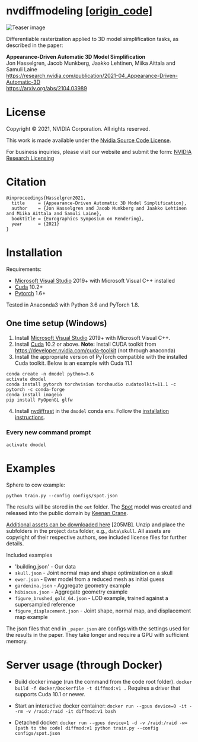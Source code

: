 # nvdiffmodeling [[origin_code]](https://github.com/NVlabs/nvdiffmodeling)

![Teaser image](https://research.nvidia.com/sites/default/files/publications/teaser_7.png "Teaser image")

Differentiable rasterization applied to 3D model simplification tasks, as described in the paper:

**Appearance-Driven Automatic 3D Model Simplification**<br>
Jon Hasselgren, Jacob Munkberg, Jaakko Lehtinen, Miika Aittala and Samuli Laine<br>
https://research.nvidia.com/publication/2021-04_Appearance-Driven-Automatic-3D <br>
https://arxiv.org/abs/2104.03989 <br>

# License

Copyright © 2021, NVIDIA Corporation. All rights reserved.

This work is made available under the [Nvidia Source Code License](https://github.com/NVlabs/nvdiffmodeling/blob/main/LICENSE.txt).

For business inquiries, please visit our website and submit the form: [NVIDIA Research Licensing](https://www.nvidia.com/en-us/research/inquiries/)<br>

# Citation

```
@inproceedings{Hasselgren2021,
  title     = {Appearance-Driven Automatic 3D Model Simplification},
  author    = {Jon Hasselgren and Jacob Munkberg and Jaakko Lehtinen and Miika Aittala and Samuli Laine},
  booktitle = {Eurographics Symposium on Rendering},
  year      = {2021}
}
```

# Installation

Requirements:
 - [Microsoft Visual Studio](https://visualstudio.microsoft.com/) 2019+ with Microsoft Visual C++ installed
 - [Cuda](https://developer.nvidia.com/cuda-toolkit) 10.2+
 - [Pytorch](https://pytorch.org/) 1.6+

Tested in Anaconda3 with Python 3.6 and PyTorch 1.8.

## One time setup (Windows)

1. Install [Microsoft Visual Studio](https://visualstudio.microsoft.com/) 2019+ with Microsoft Visual C++. 
2. Install [Cuda](https://developer.nvidia.com/cuda-toolkit) 10.2 or above. **Note:** Install CUDA toolkit from https://developer.nvidia.com/cuda-toolkit (not through anaconda)
3. Install the appropriate version of PyTorch compatible with the installed Cuda toolkit.
Below is an example with Cuda 11.1

```
conda create -n dmodel python=3.6
activate dmodel
conda install pytorch torchvision torchaudio cudatoolkit=11.1 -c pytorch -c conda-forge
conda install imageio
pip install PyOpenGL glfw
```

4. Install [nvdiffrast](https://github.com/NVlabs/nvdiffrast) in the `dmodel` conda env. Follow the [installation instructions](https://nvlabs.github.io/nvdiffrast/#windows).

### Every new command prompt
`activate dmodel`

Examples
========

Sphere to cow example:
```
python train.py --config configs/spot.json
```
The results will be stored in the `out` folder.
The [Spot](http://www.cs.cmu.edu/~kmcrane/Projects/ModelRepository/index.html#spot) model was 
created and released into the public domain by [Keenan Crane](http://www.cs.cmu.edu/~kmcrane/index.html).

[Additional assets can be downloaded here](https://github.com/NVlabs/nvdiffmodeling/releases/download/v1.0/assets.zip) [205MB].
Unzip and place the subfolders in the project `data` folder, e.g., `data\skull`.
All assets are copyright of their respective authors, see included license files for further details.

Included examples
- 'building.json' - Our data
- `skull.json` - Joint normal map and shape optimization on a skull
- `ewer.json`  - Ewer model from a reduced mesh as initial guess
- `gardenina.json` - Aggregate geometry example
- `hibiscus.json` - Aggregate geometry example
- `figure_brushed_gold_64.json` - LOD example, trained against a supersampled reference
- `figure_displacement.json` - Joint shape, normal map, and displacement map example

The json files that end in `_paper.json` are configs with the settings used
for the results in the paper. They take longer and require a GPU with sufficient memory.

Server usage (through Docker)
=============================

- Build docker image (run the command from the code root folder).
`docker build -f docker/Dockerfile -t diffmod:v1 .`
Requires a driver that supports Cuda 10.1 or newer.

- Start an interactive docker container:
`docker run --gpus device=0 -it --rm -v /raid:/raid -it diffmod:v1 bash`

- Detached docker:
`docker run --gpus device=1 -d -v /raid:/raid -w=[path to the code] diffmod:v1 python train.py --config configs/spot.json`
